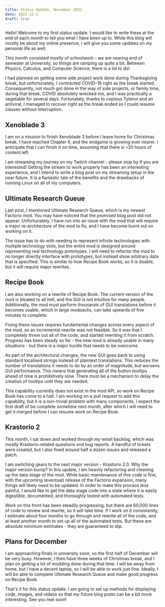 ```yaml
---
title: Status Update, November 2022
date: 2022-12-1
draft: true
---
```


Hello! Welcome to my first status update. I would like to write these at the end
of each month to tell you what I have been up to. While this blog will mostly be
about my online presence, I will give you some updates on my personal life as
well.

This month consisted mostly of schoolwork - we are nearing end of semester at
University, so things are ramping up quite a bit. Between Physics, Calculus, and
Computer Science, there is a lot to do!

I had planned on getting some side project work done during Thanksgiving break,
but unfortunately, I contracted COVID-19 right as the break started.
Consequently, not much got done in the way of side projects, or family time,
during that break. COVID absolutely wrecked me, and I was practically a
vegetable for several days. Fortunately, thanks to copious Tylenol and an
antiviral, I managed to recover right as the break ended so I could resume
classes without interruption.

## Xenoblade 3

I am on a mission to finish Xenoblade 3 before I leave home for Christmas break.
I have reached Chapter 6, and the endgame is growing ever nearer. I anticipate
that I can finish it on time, assuming that there is ~20 hours of content left.

I am streaming my journey on my Twitch channel - please stop by if you are
interested! Getting the stream to work properly has been an interesting
experience, and I intend to write a blog post on my streaming setup in the near
future. It is a fantastic tale of the benefits and the drawbacks of running
Linux on all of my computers.

## Ultimate Research Queue

Last post, I mentioned Ultimate Research Queue, which is my newest Factorio
mod. You may have noticed that the promised blog post did not appear.
Unfortunately, I have run into an issue with the mod that will require a major
re-architecture of the mod to fix, and I have become burnt out on working on it.

The issue has to do with needing to represent infinite technologies with
multiple technology slots, but the entire mod is designed around representing
real technology prototypes. I will need to refactor the mod to no longer
directly interface with prototypes, but instead show arbitrary data that is
specified. This is similar to how Recipe Book works, so it is doable, but it
will require major rewrites.

## Recipe Book

I am also working on a rewrite of Recipe Book. The current version of the mod
is bloated to all hell, and the GUI is not intuitive for many people.
Additionally, the mod must perform thousands of GUI translations before it
becomes usable, which in large modpacks, can take upwards of five minutes to
complete.

Fixing these issues requires fundamental changes across every aspect of the mod,
so an incremental rewrite was not feasible. So it was that I completely threw
out all of the code, and started rewriting it from scratch. Progress has been
steady so far - the new mod is already usable in many situations - but there is
a major hurdle that needs to be overcome.

As part of the architectural changes, the new GUI goes back to using standard
localised strings instead of plaintext translations. This reduces the number of
translations it needs to do by an order of magnitude, but worsens GUI
performance. This means that generating all of the button tooltips ahead of time
is prohibitively slow. There must be a mechanism to delay the creation of
tooltips until they are needed.

This capability currently does not exist in the mod API, so work on Recipe Book
has come to a halt. I am working on a pull request to add this capability, but
it is a non-trivial problem with many components. I expect the first draft of
be complete sometime next month, after which I will need to get it merged before
I can resume work on Recipe Book.

## Krastorio 2

This month, I sat down and worked through my email backlog, which was mostly
Krastorio-related questions and bug reports. A handful of tickets were created,
but I also fixed around half a dozen issues and released a patch.

I am switching gears to the next major version - Krastorio 2.0. Why the major
version bump? In this update, I am heavily refactoring and cleaning up the data
stage of the mod. While basic maintenance of this code is fine, with the
upcoming (eventual) release of the Factorio expansion, many things will likely
need to be updated. In order to make this process less painful, I would like to
get the data stage code into a state where it is easily digestible, documented,
and thoroughly tested with automated tests.

Work on this front has been steadily progressing, but there are 60,000 lines of
code to review and rewrite, so it will take time. If I work on it consistently,
I estimate about four months to go through and rewrite all of the code, and
at least another month to set up all of the automated tests. But these are
_absolute minimum_ estimates - they are guaranteed to slip.

## Plans for December

I am approaching finals in university soon, so the first half of December will
be very busy. However, I then have three weeks of Christmas break, and I plan on
getting a lot of modding done during that time. I will be away from home, but I
have a decent laptop, so I will be able to work just fine. Ideally, I will be
able to complete Ultimate Research Queue and make good progress on Recipe Book.

That's it for this status update. I am going to set up methods for displaying
code, images, and videos so that my future blog posts can be a bit more
interesting. See you real soon!
